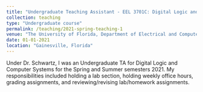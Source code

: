 ```yaml
---
title: "Undergraduate Teaching Assistant - EEL 3701C: Digital Logic and Computer Systems"
collection: teaching
type: "Undergraduate course"
permalink: /teaching/2021-spring-teaching-1
venue: "The University of Florida, Department of Electrical and Computer Engineering"
date: 01-01-2021
location: "Gainesville, Florida"
---
```


Under Dr. Schwartz, I was an Undergraduate TA for Digital Logic and Computer Systems for the Spring and Summer semesters 2021. My responsibilities included holding a lab section, holding weekly office hours, grading assignments, and reviewing/revising lab/homework assignments.
